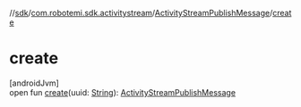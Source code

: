 //[sdk](../../../index.md)/[com.robotemi.sdk.activitystream](../index.md)/[ActivityStreamPublishMessage](index.md)/[create](create.md)

# create

[androidJvm]\
open fun [create](create.md)(uuid: [String](https://docs.oracle.com/javase/8/docs/api/java/lang/String.html)): [ActivityStreamPublishMessage](index.md)
